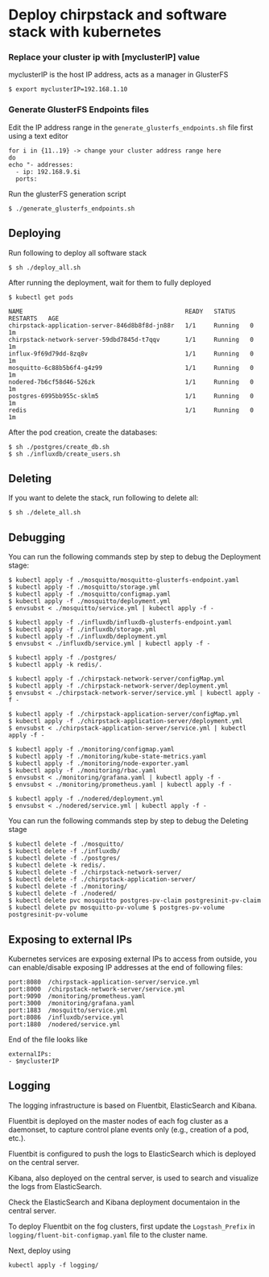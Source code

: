 # Deploy chirpstack and software stack with kubernetes

### Replace your cluster ip with [myclusterIP] value
myclusterIP is the host IP address, acts as a manager in GlusterFS

```
$ export myclusterIP=192.168.1.10
```

### Generate GlusterFS Endpoints files
Edit the IP address range in the `generate_glusterfs_endpoints.sh` file first using a text editor

```
for i in {11..19} -> change your cluster address range here
do
echo "- addresses:
  - ip: 192.168.9.$i
  ports:
```

Run the glusterFS generation script
```
$ ./generate_glusterfs_endpoints.sh
```

## Deploying
Run following to deploy all software stack
```
$ sh ./deploy_all.sh
```

After running the deployment, wait for them to fully deployed
```
$ kubectl get pods
```

```
NAME                                             READY   STATUS    RESTARTS   AGE
chirpstack-application-server-846d8b8f8d-jn88r   1/1     Running   0          1m
chirpstack-network-server-59dbd7845d-t7qqv       1/1     Running   0          1m
influx-9f69d79dd-8zq8v                           1/1     Running   0          1m
mosquitto-6c88b5b6f4-g4z99                       1/1     Running   0          1m
nodered-7b6cf58d46-526zk                         1/1     Running   0          1m
postgres-6995bb955c-sklm5                        1/1     Running   0          1m
redis                                            1/1     Running   0          1m
```

After the pod creation, create the databases:
```
$ sh ./postgres/create_db.sh
$ sh ./influxdb/create_users.sh
```

## Deleting
If you want to delete the stack, run following to delete all:
```
$ sh ./delete_all.sh
```

## Debugging
You can run the following commands step by step to debug the Deployment stage:
```
$ kubectl apply -f ./mosquitto/mosquitto-glusterfs-endpoint.yaml
$ kubectl apply -f ./mosquitto/storage.yml
$ kubectl apply -f ./mosquitto/configmap.yaml
$ kubectl apply -f ./mosquitto/deployment.yml
$ envsubst < ./mosquitto/service.yml | kubectl apply -f -

$ kubectl apply -f ./influxdb/influxdb-glusterfs-endpoint.yaml
$ kubectl apply -f ./influxdb/storage.yml
$ kubectl apply -f ./influxdb/deployment.yml
$ envsubst < ./influxdb/service.yml | kubectl apply -f -

$ kubectl apply -f ./postgres/
$ kubectl apply -k redis/.

$ kubectl apply -f ./chirpstack-network-server/configMap.yml
$ kubectl apply -f ./chirpstack-network-server/deployment.yml
$ envsubst < ./chirpstack-network-server/service.yml | kubectl apply -f -

$ kubectl apply -f ./chirpstack-application-server/configMap.yml
$ kubectl apply -f ./chirpstack-application-server/deployment.yml
$ envsubst < ./chirpstack-application-server/service.yml | kubectl apply -f -

$ kubectl apply -f ./monitoring/configmap.yaml
$ kubectl apply -f ./monitoring/kube-state-metrics.yaml
$ kubectl apply -f ./monitoring/node-exporter.yaml
$ kubectl apply -f ./monitoring/rbac.yaml
$ envsubst < ./monitoring/grafana.yaml | kubectl apply -f -
$ envsubst < ./monitoring/prometheus.yaml | kubectl apply -f -

$ kubectl apply -f ./nodered/deployment.yml
$ envsubst < ./nodered/service.yml | kubectl apply -f -
```

You can run the following commands step by step to debug the Deleting stage
```
$ kubectl delete -f ./mosquitto/
$ kubectl delete -f ./influxdb/
$ kubectl delete -f ./postgres/
$ kubectl delete -k redis/.
$ kubectl delete -f ./chirpstack-network-server/
$ kubectl delete -f ./chirpstack-application-server/
$ kubectl delete -f ./monitoring/
$ kubectl delete -f ./nodered/
$ kubectl delete pvc mosquitto postgres-pv-claim postgresinit-pv-claim
$ kubectl delete pv mosquitto-pv-volume $ postgres-pv-volume postgresinit-pv-volume
```

## Exposing to external IPs
Kubernetes services are exposing external IPs to access from outside, you can enable/disable exposing IP addresses at the end of following files:
```
port:8080  /chirpstack-application-server/service.yml
port:8000  /chirpstack-network-server/service.yml
port:9090  /monitoring/prometheus.yaml
port:3000  /monitoring/grafana.yaml
port:1883  /mosquitto/service.yml
port:8086  /influxdb/service.yml
port:1880  /nodered/service.yml
```
End of the file looks like
```
externalIPs:
- $myclusterIP
```

## Logging

The logging infrastructure is based on Fluentbit, ElasticSearch and Kibana.

Fluentbit is deployed on the master nodes of each fog cluster as a daemonset, to capture control plane events only (e.g., creation of a pod, etc.).

Fluentbit is configured to push the logs to ElasticSearch which is deployed on the central server.

Kibana, also deployed on the central server, is used to search and visualize the logs from ElasticSearch.

Check the ElasticSearch and Kibana deployment documentaion in the central server.

To deploy Fluentbit on the fog clusters, first update the `Logstash_Prefix` in `logging/fluent-bit-configmap.yaml` file to the cluster name.

Next, deploy using
```
kubectl apply -f logging/
```
